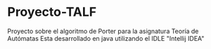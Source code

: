 # Proyecto-TALF
Proyecto sobre el algoritmo de Porter para la asignatura Teoría de Autómatas
Esta desarrollado en java utilizando el IDLE "Intellij IDEA"
